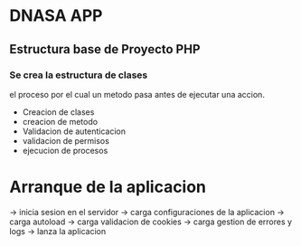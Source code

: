 # DNASA APP

## Estructura base de Proyecto PHP

### Se crea la estructura de clases
   el proceso por el cual un metodo pasa antes de ejecutar una accion.


+ Creacion de clases
+ creacion de metodo
+ Validacion de autenticacion
+ validacion de permisos
+ ejecucion de procesos


# Arranque de la aplicacion
-> inicia sesion en el servidor
-> carga configuraciones de la aplicacion
-> carga autoload
-> carga validacion de cookies
-> carga gestion de errores y logs
-> lanza la aplicacion

